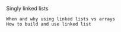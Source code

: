 
   Singly linked lists

    When and why using linked lists vs arrays
    How to build and use linked list
